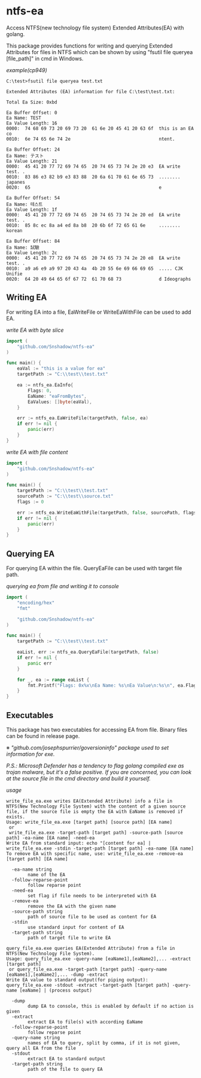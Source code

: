 # ntfs-ea

Access NTFS(new technology file system) Extended Attributes(EA) with golang.

This package provides functions for writing and querying Extended Attributes for files in NTFS which can be shown by using "fsutil file queryea [file_path]" in cmd in Windows.

_example(cp949)_

```
C:\test>fsutil file queryea test.txt

Extended Attributes (EA) information for file C:\test\test.txt:

Total Ea Size: 0xbd

Ea Buffer Offset: 0
Ea Name: TEST
Ea Value Length: 16
0000:  74 68 69 73 20 69 73 20  61 6e 20 45 41 20 63 6f  this is an EA co
0010:  6e 74 65 6e 74 2e                                 ntent.

Ea Buffer Offset: 24
Ea Name: テスト
Ea Value Length: 21
0000:  45 41 20 77 72 69 74 65  20 74 65 73 74 2e 20 e3  EA write test. .
0010:  83 86 e3 82 b9 e3 83 88  20 6a 61 70 61 6e 65 73  ........ japanes
0020:  65                                                e

Ea Buffer Offset: 54
Ea Name: 테스트
Ea Value Length: 1f
0000:  45 41 20 77 72 69 74 65  20 74 65 73 74 2e 20 ed  EA write test. .
0010:  85 8c ec 8a a4 ed 8a b8  20 6b 6f 72 65 61 6e     ........ korean

Ea Buffer Offset: 84
Ea Name: 試驗
Ea Value Length: 2c
0000:  45 41 20 77 72 69 74 65  20 74 65 73 74 2e 20 e8  EA write test. .
0010:  a9 a6 e9 a9 97 20 43 4a  4b 20 55 6e 69 66 69 65  ..... CJK Unifie
0020:  64 20 49 64 65 6f 67 72  61 70 68 73              d Ideographs
```

## Writing EA

For writing EA into a file, EaWriteFile or WriteEaWithFile can be used to add EA.

_write EA with byte slice_

```go
import (
	"github.com/Snshadow/ntfs-ea"
)

func main() {
	eaVal := "this is a value for ea"
	targetPath := "C:\\test\\test.txt"

	ea := ntfs_ea.EaInfo{
		Flags: 0,
		EaName: "eaFromBytes",
		EaValues: []byte(eaVal),
	}

	err := ntfs_ea.EaWriteFile(targetPath, false, ea)
	if err != nil {
		panic(err)
	}
}
```

_write EA with file content_

```go
import (
	"github.com/Snshadow/ntfs-ea"
)

func main() {
	targetPath := "C:\\test\\test.txt"
	sourcePath := "C:\\test\\source.txt"
	flags := 0

	err := ntfs_ea.WriteEaWithFile(targetPath, false, sourcePath, flags, "eaFromFile")
	if err != nil {
		panic(err)
	}
}
```

## Querying EA

For querying EA within the file. QueryEaFile can be used with target file path.

_querying ea from file and writing it to console_

```go
import (
	"encoding/hex"
	"fmt"

	"github.com/Snshadow/ntfs-ea"
)

func main() {
	targetPath := "C:\\test\\test.txt"

	eaList, err := ntfs_ea.QueryEaFile(targetPath, false)
	if err != nil {
		panic err
	}

	for _, ea := range eaList {
		fmt.Printf("Flags: 0x%x\nEa Name: %s\nEa Value\n:%s\n", ea.Flags, ea.EaName, hex.Dump(ea.EaValue))
	}
}
```

## Executables

This package has two executables for accessing EA from file. Binary files can be found in release page.

※ _"github.com/josephspurrier/goversioninfo" package used to set information for exe._

_P.S.: Microsoft Defender has a tendency to flag golang compiled exe as trojan malware, but it's a false positive. If you are concerned, you can look at the source file in the cmd directory and build it yourself._

_usage_

```
write_file_ea.exe writes EA(Extended Attribute) info a file in NTFS(New Technology File System) with the content of a given source file, if the source file is empty the EA with EaName is removed if exists.
Usage: write_file_ea.exe [target path] [source path] [EA name]
 or
 write_file_ea.exe -target-path [target path] -source-path [source path] -ea-name [EA name] -need-ea
Write EA from standard input: echo "[content for ea] | write_file_ea.exe -stdin -target-path [target path] -ea-name [EA name]
To remove EA with specific name, use: write_file_ea.exe -remove-ea [target path] [EA name]

  -ea-name string
        name of the EA
  -follow-reparse-point
        follow reparse point
  -need-ea
        set flag if file needs to be interpreted with EA
  -remove-ea
        remove the EA with the given name
  -source-path string
        path of source file to be used as content for EA
  -stdin
        use standard input for content of EA
  -target-path string
        path of target file to write EA
```

```
query_file_ea.exe queries EA(Extended Attribute) from a file in NTFS(New Technology File System).
Usage: query_file_ea.exe -query-name [eaName1],[eaName2],... -extract [target path]
 or query_file_ea.exe -target-path [target path] -query-name [eaName1],[eaName2],... -dump -extract
Write EA value to standard output(for piping output): query_file_ea.exe -stdout -extract -target-path [target path] -query-name [eaName] | (process output)

  -dump
        dump EA to console, this is enabled by default if no action is given
  -extract
        extract EA to file(s) with according EaName
  -follow-reparse-point
        follow reparse point
  -query-name string
        names of EA to query, split by comma, if it is not given, query all EA from the file
  -stdout
        extract EA to standard output
  -target-path string
        path of the file to query EA
```
